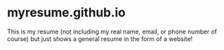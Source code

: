 # myresume.github.io
This is my resume (not including my real name, email, or phone number of course) but just shows a general resume in the form of a website!
